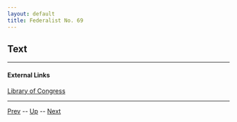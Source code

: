 ```yaml
---
layout: default
title: Federalist No. 69
---
```


## Text

---
#### External Links
[Library of Congress]()

---

[Prev](68.md) -- [Up](README.md) -- [Next](70.md)
